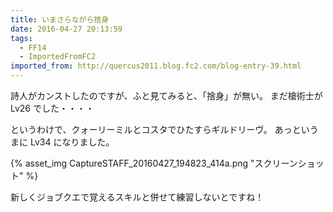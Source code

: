 ```yaml
---
title: いまさらながら捨身
date: 2016-04-27 20:13:59
tags:
  - FF14
  - ImportedFromFC2
imported_from: http://quercus2011.blog.fc2.com/blog-entry-39.html
---
```

詩人がカンストしたのですが、ふと見てみると、「捨身」が無い。
まだ槍術士が Lv26 でした・・・・

というわけで、クォーリーミルとコスタでひたすらギルドリーヴ。
あっというまに Lv34 になりました。

{% asset_img CaptureSTAFF_20160427_194823_414a.png "スクリーンショット" %}

新しくジョブクエで覚えるスキルと併せて練習しないとですね！
